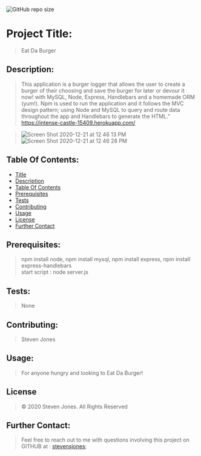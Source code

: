 ![GitHub repo size](https://img.shields.io/github/repo-size/stevensjones/burger)
# Project Title: 
> Eat Da Burger
## Description: 
> This application is a burger logger that allows the user to create a burger of their choosing and save the burger for later or devour it now! with MySQL, Node, Express, Handlebars and a homemade ORM (yum!). Npm is used to run the application and it follows the MVC design pattern; using Node and MySQL to query and route data throughout the app and Handlebars to generate the HTML."
> https://intense-castle-15409.herokuapp.com/

> ![Screen Shot 2020-12-21 at 12 46 13 PM](https://user-images.githubusercontent.com/56704209/102816595-896bf180-438b-11eb-935a-9f088b5e717d.png)
> ![Screen Shot 2020-12-21 at 12 46 28 PM](https://user-images.githubusercontent.com/56704209/102816601-8bce4b80-438b-11eb-9ca8-4a1eb8853e2c.png)
## Table Of Contents:
- [Title](#Title)
- [Description](#Description)
- [Table Of Contents](#TableOfContents)
- [Prerequisites](#Prerequisites)
- [Tests](#Tests)
- [Contributing](#Contributing)
- [Usage](#Usage) 
- [License](#License)
- [Further Contact](#FurtherContact)
## Prerequisites:
> npm install node, npm install mysql, npm install express, npm install express-handlebars   
> start script : node server.js 
## Tests:
> None
## Contributing:
> Steven Jones  
## Usage:
> For anyone hungry and looking to Eat Da Burger!  
## License
> © 2020 Steven Jones. All Rights Reserved 
## Further Contact:
> Feel free to reach out to me with questions involving this project on GITHUB at : [stevensjones](https://github.com/stevensjones);
